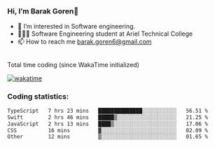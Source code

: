 ###  Hi, I’m Barak Goren👋
- 👀 I’m interested in Software engineering.
- 👨🏼‍🎓 Software Engineering student at Ariel Technical College
- 📫 How to reach me barak.goren6@gmail.com
##
Total time coding (since WakaTime initialized)

[![wakatime](https://wakatime.com/badge/user/5cc5ec80-a806-4ca2-a704-db29274e48cd.svg)](https://wakatime.com/@5cc5ec80-a806-4ca2-a704-db29274e48cd)

   
### Coding statistics:

<!--START_SECTION:waka-->

```txt
TypeScript   7 hrs 23 mins   ██████████████░░░░░░░░░░░   56.51 %
Swift        2 hrs 46 mins   █████▒░░░░░░░░░░░░░░░░░░░   21.25 %
JavaScript   2 hrs 13 mins   ████▒░░░░░░░░░░░░░░░░░░░░   17.06 %
CSS          16 mins         ▓░░░░░░░░░░░░░░░░░░░░░░░░   02.09 %
Other        12 mins         ▒░░░░░░░░░░░░░░░░░░░░░░░░   01.65 %
```

<!--END_SECTION:waka-->

<!---
barakgoren/barakgoren is a ✨ special ✨ repository because its `README.md` (this file) appears on your GitHub profile.
You can click the Preview link to take a look at your changes.
--->
